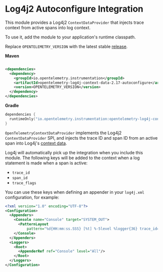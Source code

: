 # Log4j2 Autoconfigure Integration

This module provides a Log4j2 `ContextDataProvider` that injects trace context from active spans
into log context.

To use it, add the module to your application's runtime classpath.

Replace `OPENTELEMETRY_VERSION` with the latest
stable [release](https://search.maven.org/search?q=g:io.opentelemetry.instrumentation).

**Maven**

```xml

<dependencies>
  <dependency>
    <groupId>io.opentelemetry.instrumentation</groupId>
    <artifactId>opentelemetry-log4j-context-data-2.17-autoconfigure</artifactId>
    <version>OPENTELEMETRY_VERSION</version>
  </dependency>
</dependencies>
```

**Gradle**

```kotlin
dependencies {
  runtimeOnly("io.opentelemetry.instrumentation:opentelemetry-log4j-context-data-2.17-autoconfigure:OPENTELEMETRY_VERSION")
}
```

`OpenTelemetryContextDataProvider` implements the Log4j2 `ContextDataProvider` SPI, and injects the
trace ID and span ID from an active span into
Log4j's [context data](https://logging.apache.org/log4j/2.x/manual/thread-context.html).

Log4j will automatically pick up the integration when you include this module. The following keys
will be added to the context when a log statement is made when a span is active:

- `trace_id`
- `span_id`
- `trace_flags`

You can use these keys when defining an appender in your `log4j.xml` configuration, for example:

```xml
<?xml version="1.0" encoding="UTF-8"?>
<Configuration>
  <Appenders>
    <Console name="Console" target="SYSTEM_OUT">
      <PatternLayout
          pattern="%d{HH:mm:ss.SSS} [%t] %-5level %logger{36} trace_id=%X{trace_id} span_id=%X{span_id} trace_flags=%X{trace_flags} - %msg%n"/>
    </Console>
  </Appenders>
  <Loggers>
    <Root>
      <AppenderRef ref="Console" level="All"/>
    </Root>
  </Loggers>
</Configuration>
```
